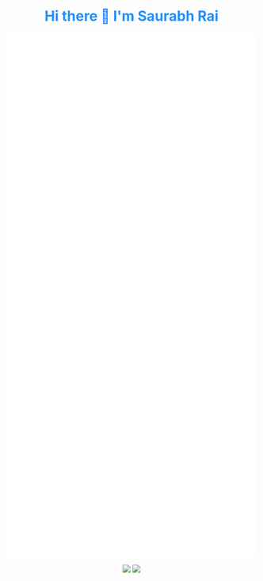 <h1 align='center' style="color:DodgerBlue;"> Hi there 👋 I'm Saurabh Rai </h1>

<div align="center">
<img align="center" src="/github-metrics.svg" alt="Metrics">
 
<img align="center" src="/metrics.classic.svg" alt="Metrics">
</div>

<p align="center">

<img width = 48% src = "https://github-readme-stats.vercel.app/api?username=srbhr&show_icons=true&theme=vision-friendly-dark&hide_border=true"/>
<img width = 48% src = "https://srbhr-github-stats.herokuapp.com?user=srbhr&theme=neon-dark&hide_border=true&date_format=M%20j%5B%2C%20Y%5D"/>
 
</p>

  <!--
**srbhr/srbhr** is a ✨ _special_ ✨ repository because its `README.md` (this file) appears on your GitHub profile.

Here are some ideas to get you started:

- 🔭 I’m currently working on ...
- 🌱 I’m currently learning ...
- 👯 I’m looking to collaborate on ...
- 🤔 I’m looking for help with ...
- 💬 Ask me about ...
- 📫 How to reach me: ...
- 😄 Pronouns: ...
- ⚡ Fun fact: ...
-->
